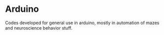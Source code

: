 # Arduino
Codes developed for general use in arduino, mostly in automation of mazes and neuroscience behavior stuff.
